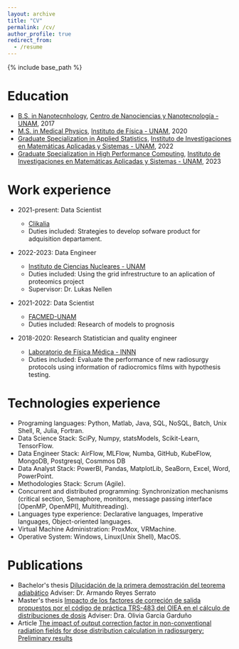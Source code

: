 ```yaml
---
layout: archive
title: "CV"
permalink: /cv/
author_profile: true
redirect_from:
  - /resume
---
```


{% include base_path %}

Education
======
* [B.S. in Nanotecnhology](https://nanolic.ens.cnyn.unam.mx/inicio), [Centro de Nanociencias y Nanotecnología - UNAM](https://www.cnyn.unam.mx/), 2017
* [M.S. in Medical Physics](https://w2.fisica.unam.mx/fismed), [Instituto de Física - UNAM]([https://www.nucleares.unam.mx/](https://www.fisica.unam.mx/)), 2020
* [Graduate Specialization in Applied Statistics](https://www.posgrado.unam.mx/matematicas/es/especializacion-en-estad%C3%ADstica-aplicada), [Instituto de Investigaciones en Matemáticas Aplicadas y Sistemas - UNAM](https://www.iimas.unam.mx/), 2022
* [Graduate Specialization in High Performance Computing](http://www.pcic.unam.mx/index.php), [Instituto de Investigaciones en Matemáticas Aplicadas y Sistemas - UNAM](https://www.iimas.unam.mx/), 2023

Work experience
======

* 2021-present: Data Scientist
  * [Clikalia](https://clikalia.com/mx)
  * Duties included: Strategies to develop sofware product for adquisition departament.

* 2022-2023: Data Engineer
  * [Instituto de Ciencias Nucleares - UNAM](https://www.nucleares.unam.mx/)
  * Duties included: Using the grid infrestructure to an aplication of proteomics project
  * Supervisor: Dr. Lukas Nellen

* 2021-2022: Data Scientist
  * [FACMED-UNAM](http://radiofarmacia.facmed.unam.mx/investigacion.html)
  * Duties included: Research of models to prognosis
 
* 2018-2020: Research Statistician and quality engineer
  * [Laboratorio de Física Médica - INNN](http://www.innn.salud.gob.mx/interna/investigacion/departamentos/fisica.html)
  * Duties included: Evaluate the performance of new radiosurgy protocols using information of radiocromics films with hypothesis testing.

Technologies experience
======
  * Programing languages: Python, Matlab, Java, SQL, NoSQL, Batch, Unix Shell, R, Julia, Fortran.
  * Data Science Stack: SciPy, Numpy, statsModels, Scikit-Learn, TensorFlow.
  * Data Engineer Stack: AirFlow, MLFlow, Numba, GitHub, KubeFlow, MongoDB, Postgresql, Cosmmos DB
  * Data Analyst Stack: PowerBI, Pandas, MatplotLib, SeaBorn, Excel, Word, PowerPoint.
  * Methodologies Stack: Scrum (Agile).
  * Concurrent and distributed programming: Synchronization mechanisms (critical section, Semaphore, monitors, message passing interface [OpenMP, OpenMPI], Multithreading).
  * Languages type experience: Declarative languages, Imperative languages, Object-oriented languages.
  * Virtual Machine Administration: ProxMox, VRMachine.
  * Operative System: Windows, Linux(Unix Shell), MacOS.

Publications
======
  * Bachelor's thesis [Dilucidación de la primera demostración del teorema adiabático](http://132.248.9.195/ptd2017/octubre/0767016/Index.html) Adviser: Dr. Armando Reyes Serrato
  * Master's thesis [Impacto de los factores de correción de salida propuestos por el código de práctica TRS-483 del OIEA en el cálculo de distribuciones de dosis](http://132.248.9.195/ptd2021/junio/0812636/Index.html) Adviser: Dra. Olivia García Garduño
  * Article [The impact of output correction factor in non-conventional radiation fields for dose distribution calculation in radiosurgery: Preliminary results](https://pubs.aip.org/aip/acp/article/2348/1/050034/999890/The-impact-of-output-correction-factor-in-non)
  
